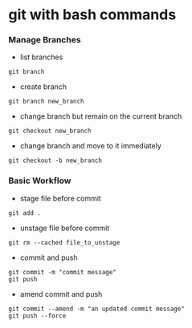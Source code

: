 # git with bash commands

### Manage Branches

- list branches
```
git branch 
```

- create branch
```
git branch new_branch
```

- change branch but remain on the current branch
```
git checkout new_branch
```

- change branch and move to it immediately
```
git checkout -b new_branch
```


### Basic Workflow

- stage file before commit
```
git add .
```

- unstage file before commit
```
git rm --cached file_to_unstage
```

- commit and push
```
git commit -m "commit message"
git push
```

- amend commit and push
```
git commit --amend -m "an updated commit message"
git push --force
```



 